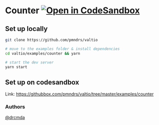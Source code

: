 # Counter [![Open in CodeSandbox](https://img.shields.io/badge/Open%20in-CodeSandbox-blue?style=flat-square&logo=codesandbox)](https://githubbox.com/pmndrs/valtio/tree/master/examples/counter)

## Set up locally

```bash
git clone https://github.com/pmndrs/valtio

# move to the examples folder & install dependencies
cd valtio/examples/counter && yarn

# start the dev server
yarn start
```

## Set up on codesandbox

Link: https://githubbox.com/pmndrs/valtio/tree/master/examples/counter

### Authors
[@drcmda](https://github.com/drcmda)
